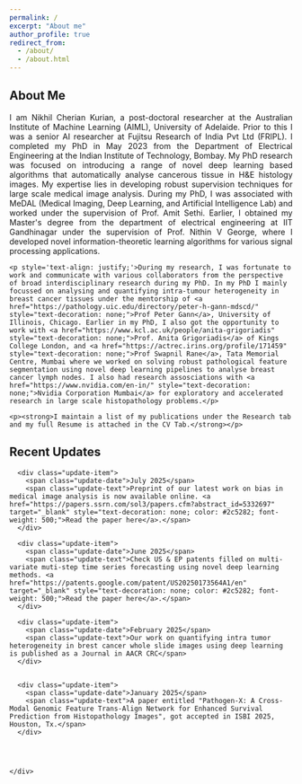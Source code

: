```yaml
---
permalink: /
excerpt: "About me"
author_profile: true
redirect_from: 
  - /about/
  - /about.html
---
```


<!-- About Me Card -->
<div class="about-card">
  <div class="card-header">
    <h2><i class="fas fa-user-circle"></i> About Me</h2>
  </div>
  <div class="card-content">
    <p style='text-align: justify;'>I am Nikhil Cherian Kurian, a post-doctoral researcher at the <a href="https://adelaide.edu.au/aiml/" style="text-decoration: none;">Australian Institute of Machine Learning (AIML)</a>, University of Adelaide. Prior to this I was a senior AI researcher at Fujitsu Research of India Pvt Ltd (FRIPL). I completed my PhD in May 2023 from the <a href="https://www.ee.iitb.ac.in" style="text-decoration: none;">Department of Electrical Engineering</a> at the <a href="https://www.iitb.ac.in/" style="text-decoration: none;">Indian Institute of Technology, Bombay</a>. My PhD research was focused on introducing a range of novel deep learning based algorithms that automatically analyse cancerous tissue in H&E histology images. My expertise lies in developing robust supervision techniques for large scale medical image analysis. During my PhD, I was associated with MeDAL (Medical Imaging, Deep Learning, and Artificial Intelligence Lab) and worked under the supervision of <a href="https://www.ee.iitb.ac.in/~asethi/" style="text-decoration: none;">Prof. Amit Sethi</a>. Earlier, I obtained my Master's degree from the department of electrical engineering at <a href="https://www.iitgn.ac.in/" style="text-decoration: none;">IIT Gandhinagar</a> under the supervision of <a href="https://sites.google.com/iitgn.ac.in/nvg/" style="text-decoration: none;">Prof. Nithin V George</a>, where I developed novel information-theoretic learning algorithms for various signal processing applications.</p>
    
    <p style='text-align: justify;'>During my research, I was fortunate to work and communicate with various collaborators from the perspective of broad interdisciplinary research during my PhD. In my PhD I mainly focussed on analysing and quantifying intra-tumour heterogeneity in breast cancer tissues under the mentorship of <a href="https://pathology.uic.edu/directory/peter-h-gann-mdscd/" style="text-decoration: none;">Prof Peter Gann</a>, University of Illinois, Chicago. Earlier in my PhD, I also got the opportunity to work with <a href="https://www.kcl.ac.uk/people/anita-grigoriadis" style="text-decoration: none;">Prof. Anita Grigoriadis</a> of Kings College London, and <a href="https://actrec.irins.org/profile/171459" style="text-decoration: none;">Prof Swapnil Rane</a>, Tata Memorial Centre, Mumbai where we worked on solving robust pathological feature segmentation using novel deep learning pipelines to analyse breast cancer lymph nodes. I also had research assosciations with <a href="https://www.nvidia.com/en-in/" style="text-decoration: none;">Nvidia Corporation Mumbai</a> for exploratory and accelerated research in large scale histopathology problems.</p>
    
    <p><strong>I maintain a list of my publications under the Research tab and my full Resume is attached in the CV Tab.</strong></p>
  </div>
</div>

<!-- Recent Updates Card -->
<div class="updates-card">
  <div class="card-header">
    <h2><i class="fas fa-newspaper"></i> Recent Updates</h2>
  </div>
  <div class="card-content">
    <div class="updates-list">

      <div class="update-item">
        <span class="update-date">July 2025</span>
        <span class="update-text">Preprint of our latest work on bias in medical image analysis is now available online. <a href="https://papers.ssrn.com/sol3/papers.cfm?abstract_id=5332697" target="_blank" style="text-decoration: none; color: #2c5282; font-weight: 500;">Read the paper here</a>.</span>
      </div>

      <div class="update-item">
        <span class="update-date">June 2025</span>
        <span class="update-text">Check US & EP patents filled on multi-variate muti-step time series forecasting using novel deep learning methods. <a href="https://patents.google.com/patent/US20250173564A1/en" target="_blank" style="text-decoration: none; color: #2c5282; font-weight: 500;">Read the paper here</a>.</span>
      </div>

      <div class="update-item">
        <span class="update-date">February 2025</span>
        <span class="update-text">Our work on quantifying intra tumor heterogeneity in brest cancer whole slide images using deep learning is published as a Journal in AACR CRC</span>
      </div>


      <div class="update-item">
        <span class="update-date">January 2025</span>
        <span class="update-text">A paper entitled "Pathogen-X: A Cross-Modal Genomic Feature Trans-Align Network for Enhanced Survival Prediction from Histopathology Images", got accepted in ISBI 2025, Houston, Tx.</span>
      </div>

     


    </div>
  </div>
</div>

  


